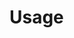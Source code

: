 # Usage



<chart settings.bind="scatterSettings" ></chart>

<chart settings.bind="scatterSettings" library="D3" type="scatter"></chart>



